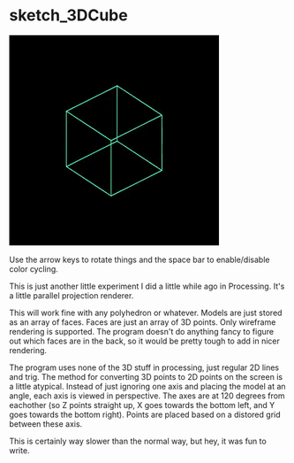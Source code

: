 # sketch_3DCube

![alt tag](https://raw.githubusercontent.com/williamahartman/sketch_3DCube/master/processing_cube.gif)

Use the arrow keys to rotate things and the space bar to enable/disable color cycling.

  This is just another little experiment I did a little while ago in Processing. It's a little parallel projection renderer.
  
  This will work fine with any polyhedron or whatever. Models are just stored as an array of faces. Faces are just an array of 3D points. Only wireframe rendering is supported. The program doesn't do anything fancy to figure out which faces are in the back, so it would be pretty tough to add in nicer rendering.
  
  The program uses none of the 3D stuff in processing, just regular 2D lines and trig. The method for converting 3D points to 2D points on the screen is a little atypical. Instead of just ignoring one axis and placing the model at an angle, each axis is viewed in perspective. The axes are at 120 degrees from eachother (so Z points straight up, X goes towards the bottom left, and Y goes towards the bottom right). Points are placed based on a distored grid between these axis.
  
  This is certainly way slower than the normal way, but hey, it was fun to write.
